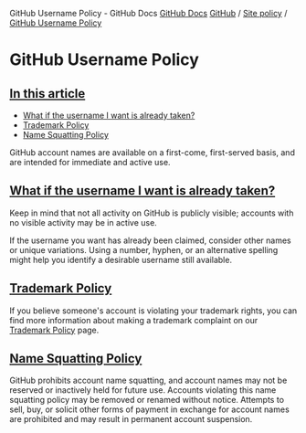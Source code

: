 GitHub Username Policy - GitHub Docs
[GitHub Docs](/en)
[GitHub](/en/github)
/
[Site policy](/en/github/site-policy)
/
[GitHub Username Policy](/en/github/site-policy/github-username-policy)

# GitHub Username Policy

## [In this article](#in-this-article)
- [What if the username I want is already taken?](#what-if-the-username-i-want-is-already-taken)
- [Trademark Policy](#trademark-policy)
- [Name Squatting Policy](#name-squatting-policy)

GitHub account names are available on a first-come, first-served basis, and are intended for immediate and active use.

## [What if the username I want is already taken?](#what-if-the-username-i-want-is-already-taken)

Keep in mind that not all activity on GitHub is publicly visible; accounts with no visible activity may be in active use.

If the username you want has already been claimed, consider other names or unique variations. Using a number, hyphen, or an alternative spelling might help you identify a desirable username still available.

## [Trademark Policy](#trademark-policy)

If you believe someone's account is violating your trademark rights, you can find more information about making a trademark complaint on our
[Trademark Policy](/en/articles/github-trademark-policy)
page.

## [Name Squatting Policy](#name-squatting-policy)

GitHub prohibits account name squatting, and account names may not be reserved or inactively held for future use. Accounts violating this name squatting policy may be removed or renamed without notice. Attempts to sell, buy, or solicit other forms of payment in exchange for account names are prohibited and may result in permanent account suspension.
